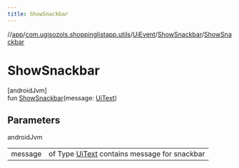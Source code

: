 ```yaml
---
title: ShowSnackbar
---
```

//[app](../../../../index.html)/[com.ugisozols.shoppinglistapp.utils](../../index.html)/[UiEvent](../index.html)/[ShowSnackbar](index.html)/[ShowSnackbar](-show-snackbar.html)



# ShowSnackbar



[androidJvm]\
fun [ShowSnackbar](-show-snackbar.html)(message: [UiText](../../-ui-text/index.html))



## Parameters


androidJvm

| | |
|---|---|
| message | of Type [UiText](../../-ui-text/index.html) contains message for snackbar |




